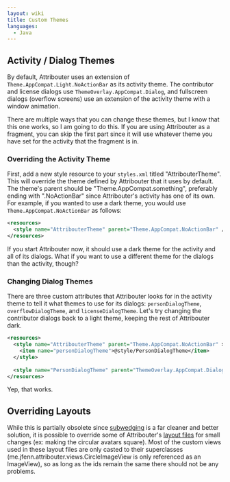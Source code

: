 ```yaml
---
layout: wiki
title: Custom Themes
languages:
  - Java
---
```


## Activity / Dialog Themes

By default, Attribouter uses an extension of `Theme.AppCompat.Light.NoActionBar` as its activity theme. The contributor and license dialogs use `ThemeOverlay.AppCompat.Dialog`, and fullscreen dialogs (overflow screens) use an extension of the activity theme with a window animation.

There are multiple ways that you can change these themes, but I know that this one works, so I am going to do this. If you are using Attribouter as a fragment, you can skip the first part since it will use whatever theme you have set for the activity that the fragment is in.

### Overriding the Activity Theme

First, add a new style resource to your `styles.xml` titled "AttribouterTheme". This will override the theme defined by Attribouter that it uses by default. The theme's parent should be "Theme.AppCompat.something", preferably ending with ".NoActionBar" since Attribouter's activity has one of its own. For example, if you wanted to use a dark theme, you would use `Theme.AppCompat.NoActionBar` as follows:

```xml
<resources>
  <style name="AttribouterTheme" parent="Theme.AppCompat.NoActionBar" />
</resources>
```

If you start Attribouter now, it should use a dark theme for the activity and all of its dialogs. What if you want to use a different theme for the dialogs than the activity, though?

### Changing Dialog Themes

There are three custom attributes that Attribouter looks for in the activity theme to tell it what themes to use for its dialogs: `personDialogTheme`, `overflowDialogTheme`, and `licenseDialogTheme`. Let's try changing the contributor dialogs back to a light theme, keeping the rest of Attribouter dark.

```xml
<resources>
  <style name="AttribouterTheme" parent="Theme.AppCompat.NoActionBar" >
    <item name="personDialogTheme">@style/PersonDialogTheme</item>
  </style>
  
  <style name="PersonDialogTheme" parent="ThemeOverlay.AppCompat.Dialog" />
</resources>
```

Yep, that works.

## Overriding Layouts

While this is partially obsolete since [subwedging](Extending-a-Wedge) is a far cleaner and better solution, it is possible to override some of Attribouter's [layout files](https://jfenn.me/redirects/?t=github&d=Attribouter/tree/91ff71a11338cc501c332b82ba8ddd6fa042bd24/attribouter/src/main/res/layout) for small changes (ex: making the circular avatars square). Most of the custom views used in these layout files are only casted to their superclasses (me.jfenn.attribouter.views.CircleImageView is only referenced as an ImageView), so as long as the ids remain the same there should not be any problems.